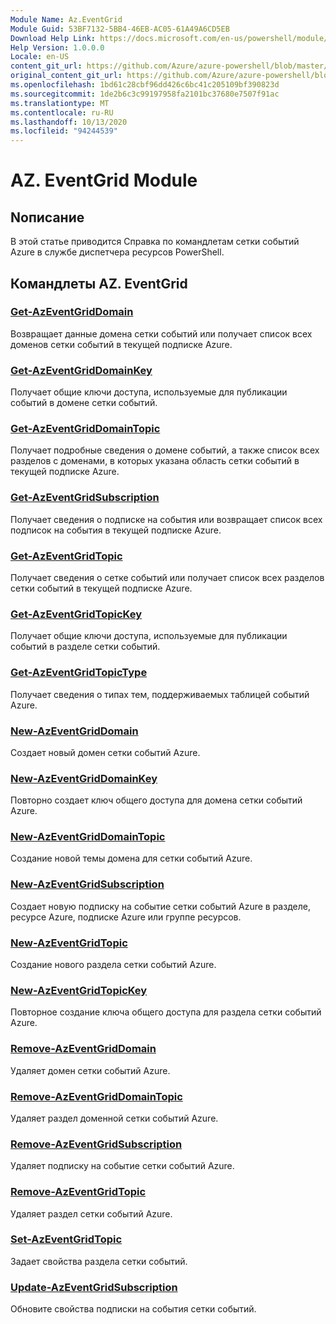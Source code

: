 ```yaml
---
Module Name: Az.EventGrid
Module Guid: 53BF7132-5BB4-46EB-AC05-61A49A6CD5EB
Download Help Link: https://docs.microsoft.com/en-us/powershell/module/az.eventgrid
Help Version: 1.0.0.0
Locale: en-US
content_git_url: https://github.com/Azure/azure-powershell/blob/master/src/EventGrid/EventGrid/help/Az.EventGrid.md
original_content_git_url: https://github.com/Azure/azure-powershell/blob/master/src/EventGrid/EventGrid/help/Az.EventGrid.md
ms.openlocfilehash: 1bd61c28cbf96dd426c6bc41c205109bf390823d
ms.sourcegitcommit: 1de2b6c3c99197958fa2101bc37680e7507f91ac
ms.translationtype: MT
ms.contentlocale: ru-RU
ms.lasthandoff: 10/13/2020
ms.locfileid: "94244539"
---
```

# AZ. EventGrid Module
## Nописание
В этой статье приводится Справка по командлетам сетки событий Azure в службе диспетчера ресурсов PowerShell.

## Командлеты AZ. EventGrid
### [Get-AzEventGridDomain](Get-AzEventGridDomain.md)
Возвращает данные домена сетки событий или получает список всех доменов сетки событий в текущей подписке Azure.

### [Get-AzEventGridDomainKey](Get-AzEventGridDomainKey.md)
Получает общие ключи доступа, используемые для публикации событий в домене сетки событий.

### [Get-AzEventGridDomainTopic](Get-AzEventGridDomainTopic.md)
Получает подробные сведения о домене событий, а также список всех разделов с доменами, в которых указана область сетки событий в текущей подписке Azure.

### [Get-AzEventGridSubscription](Get-AzEventGridSubscription.md)
Получает сведения о подписке на события или возвращает список всех подписок на события в текущей подписке Azure.

### [Get-AzEventGridTopic](Get-AzEventGridTopic.md)
Получает сведения о сетке событий или получает список всех разделов сетки событий в текущей подписке Azure.

### [Get-AzEventGridTopicKey](Get-AzEventGridTopicKey.md)
Получает общие ключи доступа, используемые для публикации событий в разделе сетки событий.

### [Get-AzEventGridTopicType](Get-AzEventGridTopicType.md)
Получает сведения о типах тем, поддерживаемых таблицей событий Azure.

### [New-AzEventGridDomain](New-AzEventGridDomain.md)
Создает новый домен сетки событий Azure.

### [New-AzEventGridDomainKey](New-AzEventGridDomainKey.md)
Повторно создает ключ общего доступа для домена сетки событий Azure.

### [New-AzEventGridDomainTopic](New-AzEventGridDomainTopic.md)
Создание новой темы домена для сетки событий Azure.

### [New-AzEventGridSubscription](New-AzEventGridSubscription.md)
Создает новую подписку на событие сетки событий Azure в разделе, ресурсе Azure, подписке Azure или группе ресурсов.

### [New-AzEventGridTopic](New-AzEventGridTopic.md)
Создание нового раздела сетки событий Azure.

### [New-AzEventGridTopicKey](New-AzEventGridTopicKey.md)
Повторное создание ключа общего доступа для раздела сетки событий Azure.

### [Remove-AzEventGridDomain](Remove-AzEventGridDomain.md)
Удаляет домен сетки событий Azure.

### [Remove-AzEventGridDomainTopic](Remove-AzEventGridDomainTopic.md)
Удаляет раздел доменной сетки событий Azure.

### [Remove-AzEventGridSubscription](Remove-AzEventGridSubscription.md)
Удаляет подписку на событие сетки событий Azure.

### [Remove-AzEventGridTopic](Remove-AzEventGridTopic.md)
Удаляет раздел сетки событий Azure.

### [Set-AzEventGridTopic](Set-AzEventGridTopic.md)
Задает свойства раздела сетки событий.

### [Update-AzEventGridSubscription](Update-AzEventGridSubscription.md)
Обновите свойства подписки на события сетки событий.

